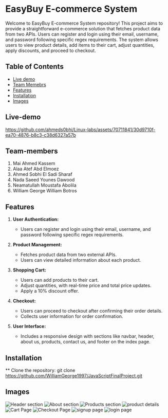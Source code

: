 # EasyBuy E-commerce System

Welcome to EasyBuy E-commerce System repository! This project aims to provide a straightforward e-commerce solution that fetches product data from two APIs. Users can register and login using their email, username, and password following specific regex requirements. The system allows users to view product details, add items to their cart, adjust quantities, apply discounts, and proceed to checkout.

## Table of Contents
- [Live demo](#live-demo)
- [Team Memebrs](#Team-members)
- [Features](#features)
- [Installation](#installation)
- [Images](#Images)

## Live-demo
https://github.com/ahmeds0bhi/Linux-labs/assets/70711841/30d9710f-ea70-4876-b8c3-c38d6327a57b


## Team-members
1. Mai Ahmed Kassem
2. Alaa Atef Abd Elmoez
3. Ahmed Sobhi El Sadi Sharaf
4. Nada Saeed Younes Dawood 
5. Neamatullah Moustafa Abolila
6. William George William Botros

## Features
1. **User Authentication:**
   - Users can register and login using their email, username, and password following specific regex requirements.

2. **Product Management:**
   - Fetches product data from two external APIs.
   - Users can view detailed information about each product.

3. **Shopping Cart:**
   - Users can add products to their cart.
   - Adjust quantities, with real-time price and total price updates.
   - Apply a 10% discount offer.

4. **Checkout:**
   - Users can proceed to checkout after confirming their order details.
   - Collects user information for order confirmation.

5. **User Interface:**
   - Includes a responsive design with sections like navbar, header, about us, products, contact us, and footer on the index page.

## Installation
** Clone the repository:
   git clone https://github.com/WilliamGeorge1997/JavaScriptFinalProject.git

## Images
![Header section](https://github.com/WilliamGeorge1997/JavaScriptFinalProject/assets/70711841/350b7d1b-b1d6-48fe-80d2-61bfde313f95)
![About section](https://github.com/WilliamGeorge1997/JavaScriptFinalProject/assets/70711841/fb2a3ffe-786d-44e8-9a57-05dc3ff233c3)
![Products section](https://github.com/WilliamGeorge1997/JavaScriptFinalProject/assets/70711841/e845cb8e-c04f-4e91-8b7b-a782aad19626)
![product details](https://github.com/ahmeds0bhi/Linux-labs/assets/70711841/1866ea79-36ff-44ab-a1bc-73e7916fc720)
![Cart Page](https://github.com/WilliamGeorge1997/JavaScriptFinalProject/assets/70711841/9ffd4c0c-78e0-4c43-a243-3e87ea8c1fba)
![Checkout Page](https://github.com/WilliamGeorge1997/JavaScriptFinalProject/assets/70711841/c94afa24-a59b-41d2-8b57-400608707e03)
![signup page](https://github.com/WilliamGeorge1997/JavaScriptFinalProject/assets/70711841/4e325abc-deac-4716-8d32-7040be44ef6e)
![login page](https://github.com/WilliamGeorge1997/JavaScriptFinalProject/assets/70711841/c80e214f-fcb1-4610-ae70-bbe47c3c858c)